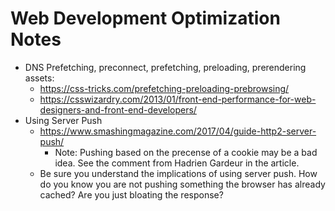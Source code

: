 # Web Development Optimization Notes

- DNS Prefetching, preconnect, prefetching, preloading, prerendering assets:
  + https://css-tricks.com/prefetching-preloading-prebrowsing/
  + https://csswizardry.com/2013/01/front-end-performance-for-web-designers-and-front-end-developers/
- Using Server Push
  + https://www.smashingmagazine.com/2017/04/guide-http2-server-push/
    * Note: Pushing based on the precense of a cookie may be a bad idea. See the comment from Hadrien Gardeur in the article.
  + Be sure you understand the implications of using server push. How do you know you are not pushing something the browser has already cached? Are you just bloating the response?
